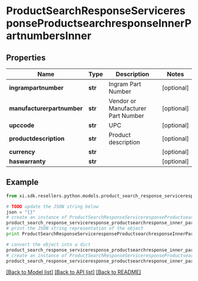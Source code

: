 # ProductSearchResponseServiceresponseProductsearchresponseInnerPartnumbersInner


## Properties

Name | Type | Description | Notes
------------ | ------------- | ------------- | -------------
**ingrampartnumber** | **str** | Ingram Part Number | [optional] 
**manufacturerpartnumber** | **str** | Vendor or Manufacturer Part Number | [optional] 
**upccode** | **str** | UPC | [optional] 
**productdescription** | **str** | Product description | [optional] 
**currency** | **str** |  | [optional] 
**haswarranty** | **str** |  | [optional] 

## Example

```python
from xi.sdk.resellers.python.models.product_search_response_serviceresponse_productsearchresponse_inner_partnumbers_inner import ProductSearchResponseServiceresponseProductsearchresponseInnerPartnumbersInner

# TODO update the JSON string below
json = "{}"
# create an instance of ProductSearchResponseServiceresponseProductsearchresponseInnerPartnumbersInner from a JSON string
product_search_response_serviceresponse_productsearchresponse_inner_partnumbers_inner_instance = ProductSearchResponseServiceresponseProductsearchresponseInnerPartnumbersInner.from_json(json)
# print the JSON string representation of the object
print ProductSearchResponseServiceresponseProductsearchresponseInnerPartnumbersInner.to_json()

# convert the object into a dict
product_search_response_serviceresponse_productsearchresponse_inner_partnumbers_inner_dict = product_search_response_serviceresponse_productsearchresponse_inner_partnumbers_inner_instance.to_dict()
# create an instance of ProductSearchResponseServiceresponseProductsearchresponseInnerPartnumbersInner from a dict
product_search_response_serviceresponse_productsearchresponse_inner_partnumbers_inner_form_dict = product_search_response_serviceresponse_productsearchresponse_inner_partnumbers_inner.from_dict(product_search_response_serviceresponse_productsearchresponse_inner_partnumbers_inner_dict)
```
[[Back to Model list]](../README.md#documentation-for-models) [[Back to API list]](../README.md#documentation-for-api-endpoints) [[Back to README]](../README.md)


